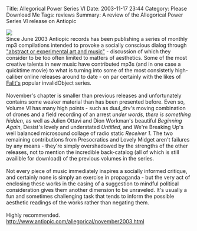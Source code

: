 Title: Allegorical Power Series VI
Date: 2003-11-17 23:44
Category: Please Download Me
Tags: reviews
Summary: A review of the Allegorical Power Series VI release on Antiopic


<a href="http://www.antiopic.com/allegorical/november2003.html"><img align="left" src="images/001-aps6.jpg" /></a>
<br />
Since June 2003 Antiopic records has been publishing a series of monthly mp3 compilations intended to provoke a socially conscious dialog through <a href="http://www.antiopic.com/allegorical/june2003.html">"abstract or experimental art and music"</a> - discussion of which they consider to be too often limited to matters of aesthetics.  Some of the most creative talents in new music have contributed mp3s (and in one case a quicktime movie) to what is turning into some of the most consistetly high-caliber online releases around to date - on par certainly with the likes of <a href="http://www.fallt.com/">Fallt's</a> popular invalidObject series.
<br />
<br />
November's chapter is smaller than previous releases and unfortunately contains some weaker material than has been presented before.  Even so, Volume VI has many high points - such as duul_drv's moving combination of drones and a field recording of an arrest <i>under words, there is something hidden</i>, as well as  Julien Ottavi and Dion Workman's beautiful <i>Beginning Again</i>, Desist's lovely and understated <i>Untitled</i>, and We're Breaking Up's well balanced microsound collage of radio static <i>Receiver 1</i>.  The two remaining contributions from Presocratics and Lovely Midget aren't failures by any means - they're simply overshadowed by the strengths of the other releases, not to mention the incredible back-catalog (all of which is still availible for download) of the previous volumes in the series.
<br />
<br />
Not every piece of music immediately inspires a socially informed critique, and certainly none is simply an exercise in propaganda - but the very act of enclosing these works in the casing of a suggestion to mindful political consideration gives them another dimension to be unraveled.  It's usually a fun and sometimes challenging task that tends to inform the possible aesthetic readings of the works rather than negating them.
<br />
<br />
Highly recommended.
<br />
<a href="http://www.antiopic.com/allegorical/november2003.html">http://www.antiopic.com/allegorical/november2003.html</a>
